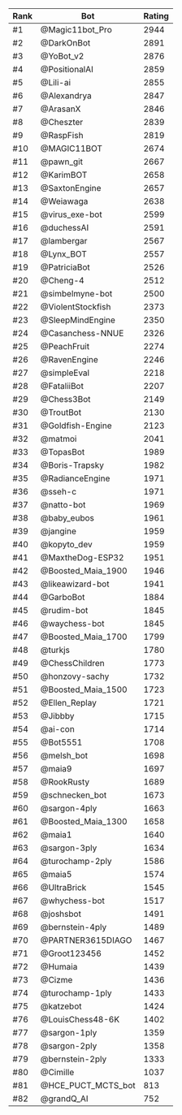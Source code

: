 Rank|Bot|Rating
---|---|---
#1|@Magic11bot_Pro|2944
#2|@DarkOnBot|2891
#3|@YoBot_v2|2876
#4|@PositionalAI|2859
#5|@Lili-ai|2855
#6|@Alexandrya|2847
#7|@ArasanX|2846
#8|@Cheszter|2839
#9|@RaspFish|2819
#10|@MAGIC11BOT|2674
#11|@pawn_git|2667
#12|@KarimBOT|2658
#13|@SaxtonEngine|2657
#14|@Weiawaga|2638
#15|@virus_exe-bot|2599
#16|@duchessAI|2591
#17|@lambergar|2567
#18|@Lynx_BOT|2557
#19|@PatriciaBot|2526
#20|@Cheng-4|2512
#21|@simbelmyne-bot|2500
#22|@ViolentStockfish|2373
#23|@SleepMindEngine|2350
#24|@Casanchess-NNUE|2326
#25|@PeachFruit|2274
#26|@RavenEngine|2246
#27|@simpleEval|2218
#28|@FataliiBot|2207
#29|@Chess3Bot|2149
#30|@TroutBot|2130
#31|@Goldfish-Engine|2123
#32|@matmoi|2041
#33|@TopasBot|1989
#34|@Boris-Trapsky|1982
#35|@RadianceEngine|1971
#36|@sseh-c|1971
#37|@natto-bot|1969
#38|@baby_eubos|1961
#39|@jangine|1959
#40|@kopyto_dev|1959
#41|@MaxtheDog-ESP32|1951
#42|@Boosted_Maia_1900|1946
#43|@likeawizard-bot|1941
#44|@GarboBot|1884
#45|@rudim-bot|1845
#46|@waychess-bot|1845
#47|@Boosted_Maia_1700|1799
#48|@turkjs|1780
#49|@ChessChildren|1773
#50|@honzovy-sachy|1732
#51|@Boosted_Maia_1500|1723
#52|@Ellen_Replay|1721
#53|@Jibbby|1715
#54|@ai-con|1714
#55|@Bot5551|1708
#56|@melsh_bot|1698
#57|@maia9|1697
#58|@RookRusty|1689
#59|@schnecken_bot|1673
#60|@sargon-4ply|1663
#61|@Boosted_Maia_1300|1658
#62|@maia1|1640
#63|@sargon-3ply|1634
#64|@turochamp-2ply|1586
#65|@maia5|1574
#66|@UltraBrick|1545
#67|@whychess-bot|1517
#68|@joshsbot|1491
#69|@bernstein-4ply|1489
#70|@PARTNER3615DIAGO|1467
#71|@Groot123456|1452
#72|@Humaia|1439
#73|@Cizme|1436
#74|@turochamp-1ply|1433
#75|@katzebot|1424
#76|@LouisChess48-6K|1402
#77|@sargon-1ply|1359
#78|@sargon-2ply|1358
#79|@bernstein-2ply|1333
#80|@Cimille|1037
#81|@HCE_PUCT_MCTS_bot|813
#82|@grandQ_AI|752
